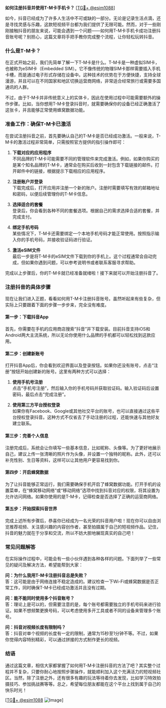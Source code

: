 **如何注册抖音并使用T-M卡手机卡？** [[TG💪+ @esim1088](https://t.me/s/esim1088)]

如今，抖音已经成为了许多人生活中不可或缺的一部分。无论是记录生活点滴，还是寻找灵感与乐趣，这款短视频平台都为我们提供了无限可能。然而，对于一些刚刚接触抖音的朋友来说，可能会遇到一个问题——如何用T-M卡手机卡成功注册抖音账号呢？别担心，这篇文章将手把手教你完成整个流程，让你轻松玩转抖音。

### **什么是T-M卡？**

在正式开始之前，我们先简单了解一下T-M卡是什么。T-M卡是一种虚拟SIM卡，也被称为eSIM卡（Embedded SIM）。它不像传统的物理SIM卡那样需要插入手机卡槽，而是通过电子形式存储在设备中。这种技术的优势在于方便快捷，支持全球漫游，并且可以在不同国家和地区切换运营商网络，非常适合经常旅行或需要多国通讯的人群。

不过，由于T-M卡并非传统意义上的实体卡，因此在使用过程中可能需要额外的操作步骤。比如，当你想用T-M卡登录抖音时，就需要确保你的设备已经正确激活了这张卡，并且能够正常使用蜂窝数据功能。

### **准备工作：确保T-M卡已激活**

在尝试注册抖音之前，首先要确认自己的T-M卡是否已经成功激活。一般来说，T-M卡的激活过程非常简单，只需按照官方提供的指引操作即可：

1. **下载对应的应用程序**  
   不同品牌的T-M卡可能需要不同的管理软件来完成激活。例如，如果你购买的是某个知名品牌的T-M卡，通常会在购买后收到一封包含下载链接的邮件。打开邮件中的链接，根据提示下载相应的应用程序。

2. **注册账户并登录**  
   下载完成后，打开应用并注册一个新的账户。注册时需要填写有效的邮箱地址和密码，以便后续管理你的T-M卡信息。

3. **选择适合的套餐**  
   登录后，你会看到各种不同的套餐选项。根据自己的需求选择合适的套餐，并完成支付。

4. **绑定手机号码**  
   某些情况下，T-M卡还需要绑定一个本地手机号码才能正常使用。按照指示输入你的手机号码，并接收验证码进行验证。

5. **激活eSIM文件**  
   最后一步是将T-M卡的eSIM文件下载到你的手机上。这个过程通常会自动完成，但如果你遇到问题，可以参考说明书或者联系客服寻求帮助。

完成以上步骤后，你的T-M卡就已经准备就绪啦！接下来就可以开始注册抖音了。

### **注册抖音的具体步骤**

现在让我们进入正题，看看如何用T-M卡注册抖音账号。虽然听起来有些复杂，但实际上只要跟着下面的步骤一步步来，完全没有难度。

#### **第一步：下载抖音App**

首先，你需要在手机的应用商店搜索“抖音”并下载安装。目前抖音支持iOS和Android两大主流系统，所以无论你使用什么品牌的手机都可以轻松找到这款应用。

#### **第二步：创建新账号**

打开抖音App后，你会看到欢迎界面以及登录按钮。如果你还没有账号，点击“注册”按钮开始创建新的账号。这里有两种方式可以选择：

1. **使用手机号注册**  
   点击“手机号注册”，然后输入你的手机号码并获取验证码。输入验证码后设置密码，最后点击“完成注册”。

2. **使用第三方平台授权登录**  
   如果你有Facebook、Google或其他社交平台的账号，也可以直接通过这些平台授权登录抖音。这种方式不仅省去了手动注册的过程，还能快速与其他好友建立联系。

#### **第三步：完善个人信息**

注册完成后，系统会让你填写一些基本信息，比如昵称、头像等。为了更好地展示自己，建议上传一张清晰的照片作为头像，并设置一个独特的昵称。此外，还可以补充性别、生日等资料，这样可以让其他用户更容易找到你。

#### **第四步：开启蜂窝数据**

为了让抖音能够正常运行，我们需要确保手机开启了蜂窝数据功能。打开手机的设置菜单，在“蜂窝移动网络”或“移动网络”选项中找到抖音对应的权限，将其设置为允许访问网络。如果你使用的是T-M卡，记得检查是否选择了正确的运营商网络。

#### **第五步：开始探索抖音世界**

完成上述所有步骤后，恭喜你已经成为一名光荣的抖音用户啦！现在你可以自由浏览推荐视频、关注感兴趣的内容创作者，甚至拍摄属于自己的短视频作品。记住，抖音的魅力就在于分享和交流，所以不妨大胆地展现真实的自己吧！

### **常见问题解答**

在实际操作过程中，可能会有一些小伙伴遇到各种各样的问题。下面列举了一些常见的疑问及解决方法，希望能帮到大家：

**问：为什么我用T-M卡注册抖音总是失败？**  
答：这可能是由于网络连接不稳定造成的。建议检查一下Wi-Fi或蜂窝数据是否正常工作，同时确保T-M卡已经成功激活并且没有过期。

**问：能不能同时使用多个抖音账号？**  
答：理论上是可以的，但需要注意的是，每个账号都需要独立的手机号码来进行验证。如果不想频繁更换号码，可以考虑使用多开工具或者不同的设备来管理多个账号。

**问：抖音对视频长度有限制吗？**  
答：抖音对单个视频的长度有一定的限制，通常为15秒至1分钟不等。不过，如果你觉得内容特别精彩，可以通过拼接的方式制作更长的视频。

### **结语**

通过这篇文章，相信大家都掌握了如何用T-M卡注册抖音的方法了吧？其实整个过程并不复杂，只要你耐心地按照步骤操作，就能顺利加入这个充满活力的短视频社区。当然，除了注册之外，还有很多有趣的玩法等待着你去发现，比如学习特效拍摄技巧、参加挑战赛等等。总之，希望每位朋友都能在这个平台上找到属于自己的快乐时光！

[[TG💪+ @esim1088](https://t.me/s/esim1088) ![Image](https://i.postimg.cc/4NQfJmqS/Snipaste-2025-05-13-00-14-12.png)]